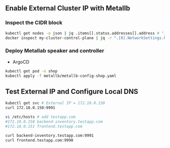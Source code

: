 ## Enable External Cluster IP with Metallb

### Inspect the CIDR block
```bash
kubectl get nodes -o json | jq .items[].status.addresses[].address # "172.18.0.2" "my-cluster-control-plane"
docker inspect my-cluster-control-plane | jq -r ".[0].NetworkSettings.Networks.kind.IPAddress"
```

### Deploy Metallab speaker and controller
- ArgoCD

```bash
kubectl get pod -n shop
kubectl apply -f metallb/metallb-config-shop.yaml
```

## Test External IP and Configure Local DNS
```bash
kubectl get svc # External IP = 172.18.0.150
curl 172.18.0.150:9991

vi /etc/hosts # add testapp.com
#172.18.0.150 backend-inventory.testapp.com
#172.18.0.151 frontend.testapp.com

curl backend-inventory.testapp.com:9991
curl frontend.testapp.com:9990
```